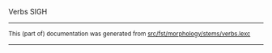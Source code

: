 Verbs
SIGH

* * *

<small>This (part of) documentation was generated from [src/fst/morphology/stems/verbs.lexc](https://github.com/giellalt/lang-chr/blob/main/src/fst/morphology/stems/verbs.lexc)</small>

---

